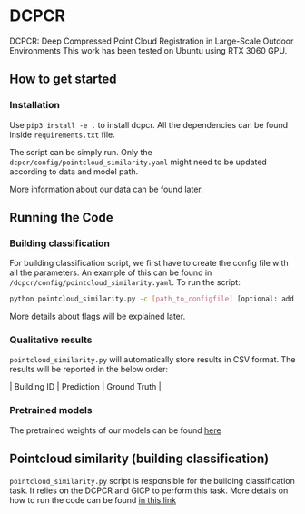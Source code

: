 # DCPCR
DCPCR: Deep Compressed Point Cloud Registration in Large-Scale Outdoor Environments
This work has been tested on Ubuntu using RTX 3060 GPU.

## How to get started

### Installation

Use `pip3 install -e .` to install dcpcr. All the dependencies can be found inside `requirements.txt` file.

The script can be simply run. Only the `dcpcr/config/pointcloud_similarity.yaml` might need to be updated according to data and model path.

More information about our data can be found later.

## Running the Code

### Building classification

For building classification script, we first have to create the config file with all the parameters.
An example of this can be found in `/dcpcr/config/pointcloud_similarity.yaml`.
To run the script:

```sh
python pointcloud_similarity.py -c [path_to_configfile] [optional: add other flags]
```
More details about flags will be explained later.

### Qualitative results

`pointcloud_similarity.py` will automatically store results in CSV format. The results will be reported in the below order:

| Building ID | Prediction      | Ground Truth       |
### Pretrained models

The pretrained weights of our models can be found [here](https://www.ipb.uni-bonn.de/html/projects/dcpcr/model_paper.ckpt)

## Pointcloud similarity (building classification)
`pointcloud_similarity.py` script is responsible for the building classification task. It relies on the DCPCR and GICP to perform this task. More details on how to run the code can be found [in this link](./documentation/README.md)
